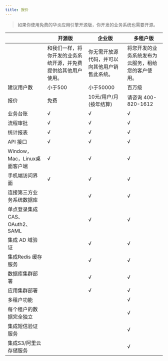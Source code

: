 ```yaml
---
title: 报价
---
```


> 如果你使用免费的华炎应用引擎开源版，你开发的业务系统也需要开源。

|  | 开源版 | 企业版 | 多租户版|
|--- | --- | --- | ---|
|  | 和我们一样，将你开发的业务系统开源，并免费提供给其他用户使用。 | 你无需开放源代码，并可以向其他用户销售此系统。 | 将您开发的业务系统发布为云服务，租给您的客户使用。|
|建议用户数 | 小于500 | 小于50000 | 百万级 |
|报价 | 免费 | 10元/用户/月 <br/>(按年结算) | 请咨询 400-820-1612|
|业务台账 | √ | √ | √|
|流程审批 | √ | √ | √|
|统计报表 | √ | √ | √|
|API 接口 | √ | √ | √|
|Window，Mac，Linux桌面客户端 | √ | √ | √|
|手机端访问界面 | √ | √ | √|
|连接第三方业务系统数据库 |   | √ | √|
|单点登录集成CAS、OAuth2、SAML |   | √ | √|
|集成 AD 域验证 |   | √ | √|
|集成Redis 缓存服务 |   | √ | √|
|数据库集群部署 |   | √ | √|
|应用集群部署 |   | √  | √|
|多租户功能 |   |   | √|
|每个租户的数据完全独立 |   |   | √|
|集成短信验证服务 |   |   | √|
|集成S3/阿里云存储服务 |   |   | √|
